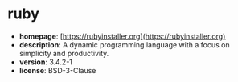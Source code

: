 # ruby

- **homepage**: [https://rubyinstaller.org](https://rubyinstaller.org)
- **description**: A dynamic programming language with a focus on simplicity and productivity.
- **version**: 3.4.2-1
- **license**: BSD-3-Clause

